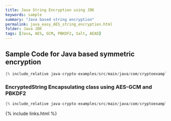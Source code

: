 ```yaml
---
title: Java String Encryption using JDK
keywords: sample
summary: "Java based string encryption"
permalink: java_easy_AES_string_encryption.html
folder: Java JDK
tags: [Java, AES, GCM, PBKDF2, Salt, AEAD]
---
```


## Sample Code for Java based symmetric encryption 

```java
{% include_relative java-crypto-examples/src/main/java/com/cryptoexamples/java/ExampleEncryptedString.java %}
```

### EncryptedString Encapsulating class using AES-GCM and PBKDF2
```java
{% include_relative java-crypto-examples/src/main/java/com/cryptoexamples/java/EncryptedString.java %}
```


{% include links.html %}